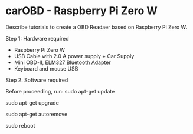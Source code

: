 # carOBD - Raspberry Pi Zero W

Describe tutorials to create a OBD Readaer based on Raspberry Pi Zero W.

Step 1: Hardware required

- Raspberry Pi Zero W
- USB Cable with 2.0 A power supply + Car Supply
- Mini OBD-II, [ELM327 Bluetooth Adapter](https://produto.mercadolivre.com.br/MLB-709261876-mini-obd2-scanner-bluetooth-automotivo-para-carro-celular--_JM)
- Keyboard and mouse USB


Step 2: Software required

Before proceeding, run:
sudo apt-get update

sudo apt-get upgrade

sudo apt-get autoremove

sudo reboot

